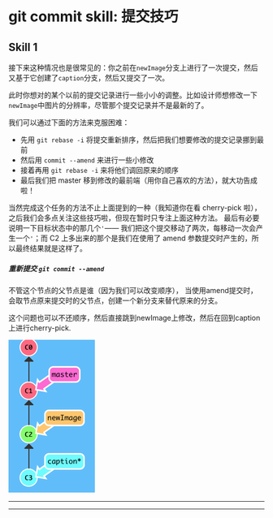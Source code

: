 # git commit skill: 提交技巧

## Skill 1

接下来这种情况也是很常见的：你之前在`newImage`分支上进行了一次提交，然后又基于它创建了`caption`分支，然后又提交了一次。

此时你想对的某个以前的提交记录进行一些小小的调整。比如设计师想修改一下`newImage`中图片的分辨率，尽管那个提交记录并不是最新的了。



我们可以通过下面的方法来克服困难：

* 先用
  `git rebase -i`
  将提交重新排序，然后把我们想要修改的提交记录挪到最前
* 然后用
  `commit --amend`
  来进行一些小修改
* 接着再用
  `git rebase -i`
  来将他们调回原来的顺序
* 最后我们把 master 移到修改的最前端（用你自己喜欢的方法），就大功告成啦！

当然完成这个任务的方法不止上面提到的一种（我知道你在看 cherry-pick 啦），之后我们会多点关注这些技巧啦，但现在暂时只专注上面这种方法。 最后有必要说明一下目标状态中的那几个`'`—— 我们把这个提交移动了两次，每移动一次会产生一个`'`；而 C2 上多出来的那个是我们在使用了 amend 参数提交时产生的，所以最终结果就是这样了。

#####  重新提交 `git commit --amend  `

 不管这个节点的父节点是谁（因为我们可以改变顺序）， 当使用amend提交时，会取节点原来提交时的父节点，创建一个新分支来替代原来的分支。



 这个问题也可以不还顺序，然后直接跳到newImage上修改，然后在回到caption上进行cherry-pick.



![](/assets/img_commitskill1.png)

---------------------------------------------------

---



